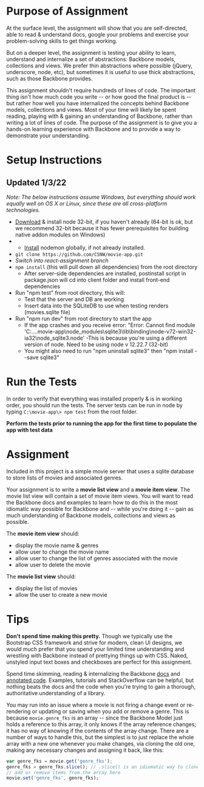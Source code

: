 # Purpose of Assignment

At the surface level, the assignment will show that you are self-directed, able to read & understand docs, google your problems and exercise your problem-solving skills to get things working.

But on a deeper level, the assignment is testing your ability to learn, understand and internalize a set of abstractions: Backbone models, collections and views. We prefer thin abstractions where possible (jQuery, underscore, node, etc), but sometimes it is useful to use thick abstractions, such as those Backbone provides.

This assignment shouldn't require hundreds of lines of code. The important thing isn't how much code you write -- or how good the final product is -- but rather how well you have internalized the concepts behind Backbone models, collections and views. Most of your time will likely be spent reading, playing with & gaining an understanding of Backbone, rather than writing a lot of lines of code. The purpose of the assignment is to give you a hands-on learning experience with Backbone and to provide a way to demonstrate your understanding.

# Setup Instructions

## Updated 1/3/22

*Note: The below instructions assume Windows, but everything should work equally well on OS X or Linux, since these are all cross-platform technologies.*

* [Download](http://nodejs.org/download/) & install node 32-bit, if you haven't already (64-bit is ok, but we recommend 32-bit because it has fewer prerequisites for building native addon modules on Windows)
* * [Install](https://www.npmjs.com/package/nodemon) nodemon globally, if not already installed.
* `git clone https://github.com/CSNW/movie-app.git`
* *Switch into react-assignment branch*
* `npm install` (this will pull down all dependencies) from the root directory
  - After server-side dependencies are installed, postinstall script in package.json will cd into client folder and install front-end dependencies
* Run "npm test" from root directory, this will:
  -  Test that the server and DB are working
  - Insert data into the SQLiteDB to use when testing renders (movies.sqlite file)
* Run "npm run dev" from root directory to start the app
  - If the app crashes and you receive error: "Error: Cannot find module 'C:\....movie-app\node_modules\sqlite3\lib\binding\node-v72-win32-ia32\node_sqlite3.node' -This is because you're using a different version of node. Need to be using node v 12.22.7 (32-bit)
  - You might also need to run "npm uninstall sqlite3" then "npm install --save sqlite3"

# Run the Tests

In order to verify that everything was installed properly & is in working order, you should run the tests. The server tests can be run in node by typing `C:\movie-app\> npm test` from the root folder.

**Perform the tests prior to running the app for the first time to populate the app with test data**

# Assignment

Included in this project is a simple movie server that uses a sqlite database to store lists of movies and associated genres.

Your assignment is to write a **movie list view** and a **movie item view**. The movie list view will contain a set of movie item views. You will want to read the Backbone docs and examples to learn how to do this in the most idiomatic way possible for Backbone and -- while you're doing it -- gain as much understanding of Backbone models, collections and views as possible.

The **movie item view** should:

* display the movie name & genres
* allow user to change the movie name
* allow user to change the list of genres associated with the movie
* allow user to delete the movie

The **movie list view** should:

* display the list of movies
* allow the user to create a new movie

# Tips

**Don't spend time making this pretty.** Though we typically use the Bootstrap CSS framework and strive for modern, clean UI designs, we would much prefer that you spend your limited time understanding and wrestling with Backbone instead of prettying things up with CSS. Naked, unstyled input text boxes and checkboxes are perfect for this assignment.

Spend time skimming, reading & internalizing the Backbone [docs](http://backbonejs.org/) and [annotated code](http://backbonejs.org/docs/backbone.html). Examples, tutorials and StackOverflow can be helpful, but nothing beats the docs and the code when you're trying to gain a thorough, authoritative understanding of a library.

You may run into an issue where a movie is not firing a change event or re-rendering or updating or saving when you add or remove a genre. This is because `movie.genre_fks` is an array -- since the Backbone Model just holds a reference to this array, it only knows if the array reference changes; it has no way of knowing if the contents of the array change. There are a number of ways to handle this, but the simplest is to just replace the whole array with a new one whenever you make changes, via cloning the old one, making any necessary changes and assigning it back, like this:

```javascript
var genre_fks = movie.get('genre_fks');
genre_fks = genre_fks.slice(); // .slice() is an idiomatic way to clone an array in JS
// add or remove items from the array here
movie.set('genre_fks', genre_fks);
```
